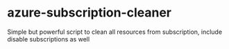 # azure-subscription-cleaner
Simple but powerful script to clean all resources from subscription, include disable subscriptions as well
